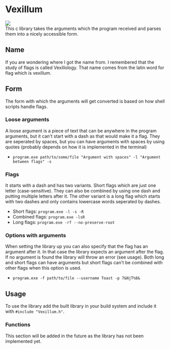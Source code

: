 ﻿# Vexillum
<img src="https://hackatime-badge.hackclub.com/U092HP2LVNU/Vexillum"><br>
This c library takes the arguments which the program received and parses them into a nicely accessible form.

## Name
If you are wondering where I got the name from. I remembered that the study of flags is called Vexillology. That name comes from the latin word for flag which is vexillum.

## Form
The form with which the arguments will get converted is based on how shell scripts handle flags.

### Loose arguments
A loose argument is a piece of text that can be anywhere in the program arguments, but it can't start with a dash as that would make it a flag. They are seperated by spaces, but you can have arguments with spaces by using quotes (probably depends on how it is implemented in the terminal)
 - `program.exe path/to/some/file "Argument with spaces" -l "Argument between flags" -s`

### Flags
It starts with a dash and has two variants. Short flags which are just one letter (case-sensitive). They can also be combined by using one dash and putting multiple letters after it. The other variant is a long flag which starts with two dashes and only contains lowercase words seperated by dashes.
 - Short flags: `program.exe -l -s -R`
 - Combined flags: `program.exe -lsR`
 - Long flags: `program.exe -rf --no-preserve-root`

### Options with arguments
When setting the library up you can also specify that the flag has an argument after it. In that case the library expects an argument after the flag. If no argument is found the library will throw an error (see usage). Both long and short flags can have arguments but short flags can't be combined with other flags when this option is used.
 - `program.exe -f path/to/file --username Toast -p 7&NjT%8&`

## Usage
To use the library add the built library in your build system and include it with `#include "Vexillum.h"`.

### Functions
This section will be added in the future as the library has not been implemented yet.